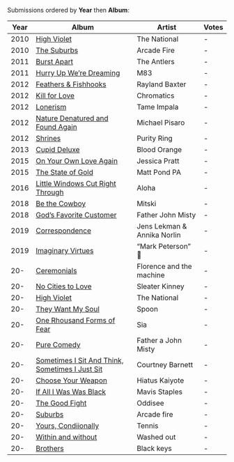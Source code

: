 Submissions ordered by **Year** then **Album**:

Year | Album | Artist | Votes
---- | ----- | ------ | -----
2010 | [High Violet](https://music.apple.com/us/album/high-violet-expanded-edition/401440905) | The National | - 
2010 | [The Suburbs](https://music.apple.com/us/album/the-suburbs/1252757950) | Arcade Fire | -
2011 | [Burst Apart](https://music.apple.com/us/album/burst-apart-deluxe-version/432910088) | The Antlers | -
2011 | [Hurry Up We’re Dreaming](https://music.apple.com/us/album/hurry-up-were-dreaming/828259375) | M83 | -
2012 | [Feathers & Fishhooks](https://music.apple.com/us/album/feathers-fishhooks/568153464) | Rayland Baxter | -
2012 | [Kill for Love](https://music.apple.com/us/album/kill-for-love/630306478) | Chromatics | -
2012 | [Lonerism](https://music.apple.com/us/album/lonerism/1440765963) | Tame Impala | -
2012 | [Nature Denatured and Found Again](https://michaelpisaro.bandcamp.com/album/nature-denatured-and-found-again) | Michael Pisaro | -
2012 | [Shrines](https://music.apple.com/us/album/shrines/540020916) | Purity Ring | - 
2013 | [Cupid Deluxe](https://music.apple.com/us/album/cupid-deluxe/716767448) | Blood Orange | - 
2015 | [On Your Own Love Again](https://music.apple.com/us/album/on-your-own-love-again/936872257) | Jessica Pratt | -
2015 | [The State of Gold](https://music.apple.com/us/album/the-state-of-gold/1465429281) | Matt Pond PA | -
2016 | [Little Windows Cut Right Through](https://music.apple.com/us/album/little-windows-cut-right-through/1083762943) | Aloha | -
2018 | [Be the Cowboy](https://music.apple.com/us/album/be-the-cowboy/1373892692) | Mitski | -
2018 | [God’s Favorite Customer](https://music.apple.com/us/album/gods-favorite-customer/1364116200) | Father John Misty | -
2019 | [Correspondence](https://music.apple.com/us/album/correspondence/1457108075) | Jens Lekman & Annika Norlin | -
2019 | [Imaginary Virtues](https://markpetersonltd.bandcamp.com/releases) | “Mark Peterson” 🤠 | -
20- | [Ceremonials]() | Florence and the machine | -
20- | [No Cities to Love]() | Sleater Kinney | -
20- | [High Violet]() | The National | -
20- | [They Want My Soul]() | Spoon | -
20- | [One Rhousand Forms of Fear]() | Sia | -
20- | [Pure Comedy]() | Father a John Misty | -
20- | [Sometimes I Sit And Think, Sometimes I Just Sit]() | Courtney Barnett | -
20- | [Choose Your Weapon]() | Hiatus Kaiyote | -
20- | [If All I Was Was Black]() | Mavis Staples | -
20- | [The Good Fight]() | Oddisee | -
20- | [Suburbs]() | Arcade fire | -
20- | [Yours, Condiionally ]() | Tennis | -
20- | [Within and without  ]() | Washed out | -
20- | [Brothers]() | Black keys | -

<!-- | []() | | - -->

<!-- past 5
2015 | [Tame Impala](https://music.apple.com/us/album/currents/1440838039) | Currents | - 
A winged Victory for the Sullen - S/T

Bosnian Rainbows - S/T
Hanne Huckleberg - Trust
Interpol - El Pintor
-->

<!-- todo FJM- gods favorite customer  x 2 -->
